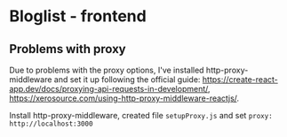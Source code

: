 # Bloglist - frontend
## Problems with proxy
Due to problems with the proxy options, I've installed http-proxy-middleware and set it up following the official guide:
https://create-react-app.dev/docs/proxying-api-requests-in-development/, https://xerosource.com/using-http-proxy-middleware-reactjs/.

Install http-proxy-middleware, created file `setupProxy.js` and set `proxy: http://localhost:3000`